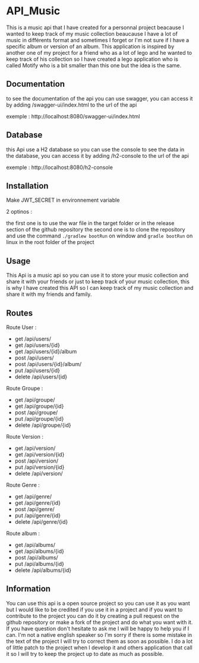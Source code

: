 # API_Music

This is a music api that I have created for a personnal project beacause I wanted to keep track of my music collection beaucause I have a lot of music in différents format and
sometimes I forget or I'm not sure if I have a specific album or version of an album. This application is inspired by another one of my project for a friend who as a lot of lego
and he wanted to keep track of his collection so I have created a lego application who is called Motify who is a bit smaller than this one but the idea is the same.

## Documentation

to see the documentation of the api you can use swagger, you can access it by adding /swagger-ui/index.html to the url of the api

exemple : http://localhost:8080/swagger-ui/index.html

## Database

this Api use a H2 database so you can use the console to see the data in the database, you can access it by adding /h2-console to the url of the api

exemple : http://localhost:8080/h2-console

## Installation

Make JWT_SECRET in environnement variable

2 optinos :

the first one is to use the war file in the target folder or in the release section of the github repository
the second one is to clone the repository and use the command `./gradlew bootRun` on window and `gradle bootRun` on linux in the root folder of the project

## Usage

This Api is a music api so you can use it to store your music collection and share it with your friends or just to keep track of your music collection,
this is why I have created this API so I can keep track of my music collection and share it with my friends and family.

## Routes
Route User :
- get /api/users/
- get /api/users/{id}
- get /api/users/{id}/album
- post /api/users/
- post /api/users/{id}/album/
- put /api/users/{id}
- delete /api/users/{id}

Route Groupe :
- get /api/groupe/
- get /api/groupe/{id}
- post /api/groupe/
- put /api/groupe/{id}
- delete /api/groupe/{id}

Route Version :
- get /api/version/
- get /api/version/{id}
- post /api/version/
- put /api/version/{id}
- delete /api/version/

Route Genre :
- get /api/genre/
- get /api/genre/{id}
- post /api/genre/
- put /api/genre/{id}
- delete /api/genre/{id}

Route album :
- get /api/albums/
- get /api/albums/{id}
- post /api/albums/
- put /api/albums/{id}
- delete /api/albums/{id}

## Information

You can use this api is a open source project so you can use it as you want but I would like to be credited if you use it in a project and if you want to contribute to the project you can do it by creating a pull request on the github repository or
make a fork of the project and do what you want with it. If you have question don't hesitate to ask me I will be happy to help you if I can.
I'm not a native english speaker so I'm sorry if there is some mistake in the text of the project I will try to correct them as soon as possible.
I do a lot of little patch to the project when I develop it and others application that call it so I will try to keep the project up to date as much as possible.

